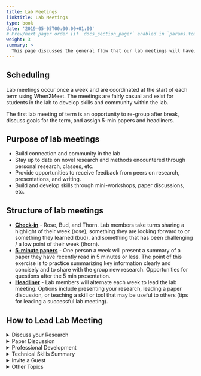 ```yaml
---
title: Lab Meetings
linktitle: Lab Meetings
type: book
date: '2019-05-05T00:00:00+01:00'
# Prev/next pager order (if `docs_section_pager` enabled in `params.toml`)
weight: 3
summary: >
  This page discusses the general flow that our lab meetings will have, and include discussions on topics you may want to feature for your headliner meeting.
---
```

## Scheduling
Lab meetings occur once a week and are coordinated at the start of each term using When2Meet. The meetings are fairly casual and exist for students in the lab to develop skills and community within the lab.

The first lab meeting of term is an opportunity to re-group after break, discuss goals for the term, and assign 5-min papers and headliners.

## Purpose of lab meetings
- Build connection and community in the lab
- Stay up to date on novel research and methods encountered through personal research, classes, etc.
- Provide opportunities to receive feedback from peers on research, presentations, and writing.
- Build and develop skills through mini-workshops, paper discussions, etc.

## Structure of lab meetings
- <ins>**Check-in**</ins> - Rose, Bud, and Thorn. Lab members take turns sharing a highlight of their week (rose),  something they are looking forward to or something they learned (bud), and something that has been challenging / a low point of their week (thorn).
- <ins>**5-minute papers**</ins> - One person a week will present a summary of a paper they have recently read in 5 minutes or less. The point of this exercise is to practice summarizing key information clearly and concisely and to share with the group new research. Opportunities for questions after the 5 min presentation.
- <ins>**Headliner**</ins> - Lab members will alternate each week to lead the lab meeting. Options include presenting your research, leading a paper discussion, or teaching a skill or tool that may be useful to others (tips for leading a successful lab meeting).

## How to Lead Lab Meeting
<details close>
<summary>Discuss your Research</summary>

  1. Brainstorm and request feedback <br>
  2. Practice a presentation <br>
  3. Provide updates <br>
  
</details>

<details close>
<summary>Paper Discussion</summary>

  1. <ins>[Tips for Leading a Paper Discussion](https://arthropodecology.com/2015/01/21/leading-a-discussion-of-a-scientific-paper/)</ins> <br>
  2. Pick a paper with interesting methods <br>
  3. Consider the relevancy to research in the lab
  
</details>

<details close>
<summary>Professional Development</summary>

  1. CV or resume creation workshop <br>
    - Can focus on specific programs fro creating a CV, best practices, editing, etc.
  2. Cover letter writing workshop
  3. How to search for a job? What kind of jobs are available in the field of Geography/Ecology?
  
</details>

<details close>
<summary>Technical Skills Summary</summary>

  1. Data visualization - best practices, creating figures (i.e. flowcharts)
  2. Statistical analyses
  3. Coding tips
  4. Useful programs or software ... ex?
  
</details>

<details close>
<summary>Invite a Guest</summary>

  1. <ins>[Kevin Gillard](https://geog.ubc.ca/profile/kevin-gillard/)</ins> (GIC Operations Manager)
  2. <ins>[Eric Leinberger](https://geog.ubc.ca/profile/eric-leinberger/)</ins> (Cartographer)
  
</details>

<details close>
<summary>Other Topics</summary>

  1. Diversity, equity, inclusion, and justice (DEIJ) in science and/or academia
  2. Publication - issues, resources, how-to, etc. 
  
</details>
